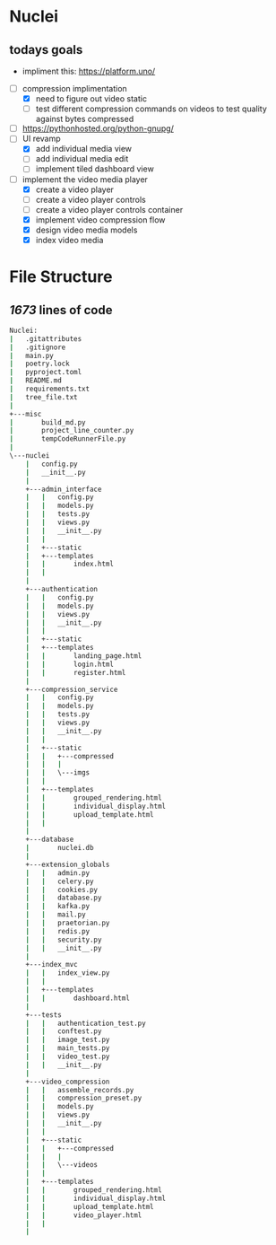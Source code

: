 # Nuclei

## todays goals
 - impliment this: https://platform.uno/
- [ ] compression implimentation
  - [x] need to figure out video static 
  - [ ] test different compression commands on videos to test quality against bytes compressed
- [ ] <https://pythonhosted.org/python-gnupg/>
- [ ] UI revamp
  - [x] add individual media view
  - [ ] add individual media edit
  - [ ] implement tiled dashboard view

- [ ] implement the video media player
  - [x] create a video player
  - [ ] create a video player controls
  - [ ] create a video player controls container
  - [x] implement video compression flow
  - [x] design video media models
  - [x] index video media

# File Structure
## *1673* lines of code  

```bat
Nuclei:
|   .gitattributes
|   .gitignore
|   main.py
|   poetry.lock
|   pyproject.toml
|   README.md
|   requirements.txt
|   tree_file.txt
|   
+---misc
|       build_md.py
|       project_line_counter.py
|       tempCodeRunnerFile.py
|       
\---nuclei
    |   config.py
    |   __init__.py
    |   
    +---admin_interface
    |   |   config.py
    |   |   models.py
    |   |   tests.py
    |   |   views.py
    |   |   __init__.py
    |   |   
    |   +---static
    |   +---templates
    |   |       index.html
    |   |       
    |           
    +---authentication
    |   |   config.py
    |   |   models.py
    |   |   views.py
    |   |   __init__.py
    |   |   
    |   +---static
    |   +---templates
    |   |       landing_page.html
    |   |       login.html
    |   |       register.html
    |           
    +---compression_service
    |   |   config.py
    |   |   models.py
    |   |   tests.py
    |   |   views.py
    |   |   __init__.py
    |   |   
    |   +---static
    |   |   +---compressed
    |   |   |       
    |   |   \---imgs
    |   |           
    |   +---templates
    |   |       grouped_rendering.html
    |   |       individual_display.html
    |   |       upload_template.html
    |   |       
    |           
    +---database
    |       nuclei.db
    |       
    +---extension_globals
    |   |   admin.py
    |   |   celery.py
    |   |   cookies.py
    |   |   database.py
    |   |   kafka.py
    |   |   mail.py
    |   |   praetorian.py
    |   |   redis.py
    |   |   security.py
    |   |   __init__.py
    |           
    +---index_mvc
    |   |   index_view.py
    |   |   
    |   +---templates
    |   |       dashboard.html
    |           
    +---tests
    |   |   authentication_test.py
    |   |   conftest.py
    |   |   image_test.py
    |   |   main_tests.py
    |   |   video_test.py
    |   |   __init__.py
    |           
    +---video_compression
    |   |   assemble_records.py
    |   |   compression_preset.py
    |   |   models.py
    |   |   views.py
    |   |   __init__.py
    |   |   
    |   +---static
    |   |   +---compressed
    |   |   |       
    |   |   \---videos
    |   |           
    |   +---templates
    |   |       grouped_rendering.html
    |   |       individual_display.html
    |   |       upload_template.html
    |   |       video_player.html
    |   |       
    |           
            
```
